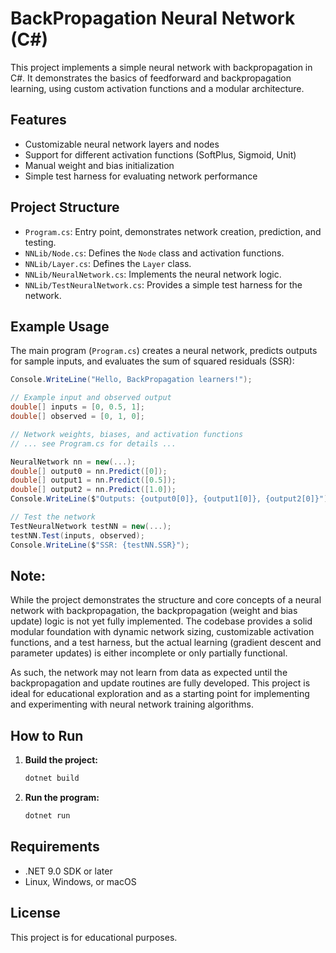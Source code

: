 # BackPropagation Neural Network (C#)

This project implements a simple neural network with backpropagation in C#. It demonstrates the basics of feedforward and backpropagation learning, using custom activation functions and a modular architecture.

## Features
- Customizable neural network layers and nodes
- Support for different activation functions (SoftPlus, Sigmoid, Unit)
- Manual weight and bias initialization
- Simple test harness for evaluating network performance

## Project Structure
- `Program.cs`: Entry point, demonstrates network creation, prediction, and testing.
- `NNLib/Node.cs`: Defines the `Node` class and activation functions.
- `NNLib/Layer.cs`: Defines the `Layer` class.
- `NNLib/NeuralNetwork.cs`: Implements the neural network logic.
- `NNLib/TestNeuralNetwork.cs`: Provides a simple test harness for the network.

## Example Usage
The main program (`Program.cs`) creates a neural network, predicts outputs for sample inputs, and evaluates the sum of squared residuals (SSR):

```csharp
Console.WriteLine("Hello, BackPropagation learners!");

// Example input and observed output
double[] inputs = [0, 0.5, 1];
double[] observed = [0, 1, 0];

// Network weights, biases, and activation functions
// ... see Program.cs for details ...

NeuralNetwork nn = new(...);
double[] output0 = nn.Predict([0]);
double[] output1 = nn.Predict([0.5]);
double[] output2 = nn.Predict([1.0]);
Console.WriteLine($"Outputs: {output0[0]}, {output1[0]}, {output2[0]}");

// Test the network
TestNeuralNetwork testNN = new(...);
testNN.Test(inputs, observed);
Console.WriteLine($"SSR: {testNN.SSR}");
```

## Note:
While the project demonstrates the structure and core concepts of a neural network with backpropagation, the backpropagation (weight and bias update) logic is not yet fully implemented. The codebase provides a solid modular foundation with dynamic network sizing, customizable activation functions, and a test harness, but the actual learning (gradient descent and parameter updates) is either incomplete or only partially functional.

As such, the network may not learn from data as expected until the backpropagation and update routines are fully developed. This project is ideal for educational exploration and as a starting point for implementing and experimenting with neural network training algorithms.


## How to Run
1. **Build the project:**
   ```bash
   dotnet build
   ```
2. **Run the program:**
   ```bash
   dotnet run
   ```



## Requirements
- .NET 9.0 SDK or later
- Linux, Windows, or macOS

## License
This project is for educational purposes.

